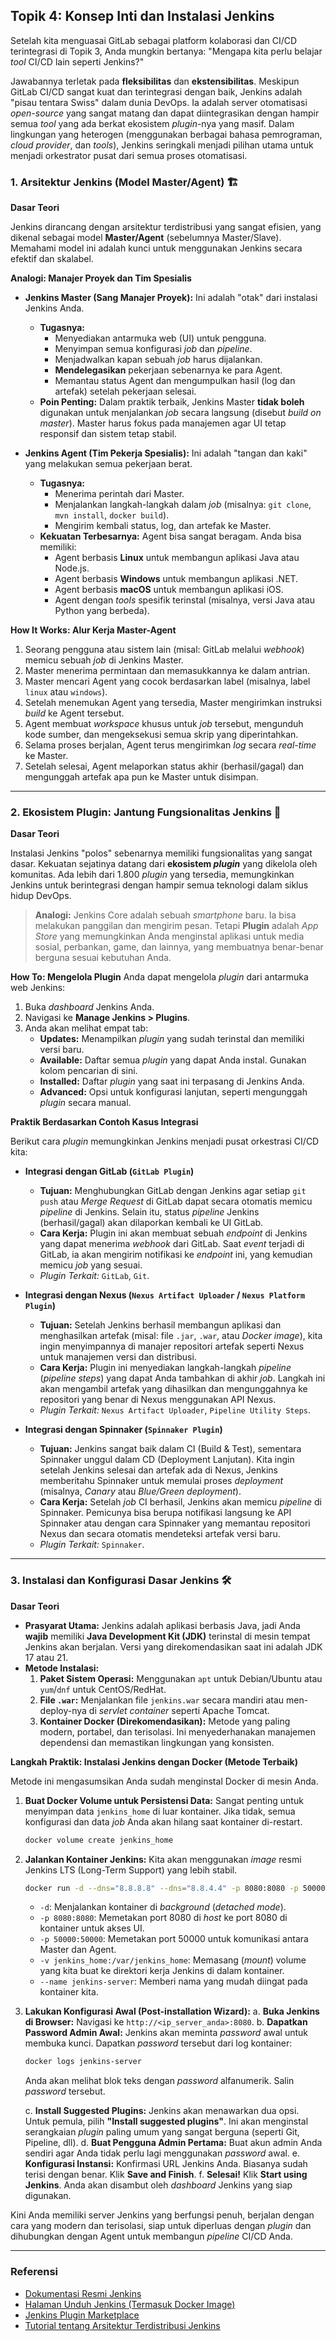 ## **Topik 4: Konsep Inti dan Instalasi Jenkins**

Setelah kita menguasai GitLab sebagai platform kolaborasi dan CI/CD terintegrasi di Topik 3, Anda mungkin bertanya: "Mengapa kita perlu belajar *tool* CI/CD lain seperti Jenkins?"

Jawabannya terletak pada **fleksibilitas** dan **ekstensibilitas**. Meskipun GitLab CI/CD sangat kuat dan terintegrasi dengan baik, Jenkins adalah "pisau tentara Swiss" dalam dunia DevOps. Ia adalah server otomatisasi *open-source* yang sangat matang dan dapat diintegrasikan dengan hampir semua *tool* yang ada berkat ekosistem *plugin*-nya yang masif. Dalam lingkungan yang heterogen (menggunakan berbagai bahasa pemrograman, *cloud provider*, dan *tools*), Jenkins seringkali menjadi pilihan utama untuk menjadi orkestrator pusat dari semua proses otomatisasi.

### **1. Arsitektur Jenkins (Model Master/Agent) 🏗️**

**Dasar Teori**

Jenkins dirancang dengan arsitektur terdistribusi yang sangat efisien, yang dikenal sebagai model **Master/Agent** (sebelumnya Master/Slave). Memahami model ini adalah kunci untuk menggunakan Jenkins secara efektif dan skalabel.

**Analogi: Manajer Proyek dan Tim Spesialis**

  * **Jenkins Master (Sang Manajer Proyek):** Ini adalah "otak" dari instalasi Jenkins Anda.

      * **Tugasnya:**
          * Menyediakan antarmuka web (UI) untuk pengguna.
          * Menyimpan semua konfigurasi *job* dan *pipeline*.
          * Menjadwalkan kapan sebuah *job* harus dijalankan.
          * **Mendelegasikan** pekerjaan sebenarnya ke para Agent.
          * Memantau status Agent dan mengumpulkan hasil (log dan artefak) setelah pekerjaan selesai.
      * **Poin Penting:** Dalam praktik terbaik, Jenkins Master **tidak boleh** digunakan untuk menjalankan *job* secara langsung (disebut *build on master*). Master harus fokus pada manajemen agar UI tetap responsif dan sistem tetap stabil.

  * **Jenkins Agent (Tim Pekerja Spesialis):** Ini adalah "tangan dan kaki" yang melakukan semua pekerjaan berat.

      * **Tugasnya:**
          * Menerima perintah dari Master.
          * Menjalankan langkah-langkah dalam *job* (misalnya: `git clone`, `mvn install`, `docker build`).
          * Mengirim kembali status, log, dan artefak ke Master.
      * **Kekuatan Terbesarnya:** Agent bisa sangat beragam. Anda bisa memiliki:
          * Agent berbasis **Linux** untuk membangun aplikasi Java atau Node.js.
          * Agent berbasis **Windows** untuk membangun aplikasi .NET.
          * Agent berbasis **macOS** untuk membangun aplikasi iOS.
          * Agent dengan *tools* spesifik terinstal (misalnya, versi Java atau Python yang berbeda).

**How It Works: Alur Kerja Master-Agent**

1.  Seorang pengguna atau sistem lain (misal: GitLab melalui *webhook*) memicu sebuah *job* di Jenkins Master.
2.  Master menerima permintaan dan memasukkannya ke dalam antrian.
3.  Master mencari Agent yang cocok berdasarkan label (misalnya, label `linux` atau `windows`).
4.  Setelah menemukan Agent yang tersedia, Master mengirimkan instruksi *build* ke Agent tersebut.
5.  Agent membuat *workspace* khusus untuk *job* tersebut, mengunduh kode sumber, dan mengeksekusi semua skrip yang diperintahkan.
6.  Selama proses berjalan, Agent terus mengirimkan *log* secara *real-time* ke Master.
7.  Setelah selesai, Agent melaporkan status akhir (berhasil/gagal) dan mengunggah artefak apa pun ke Master untuk disimpan.

-----

### **2. Ekosistem Plugin: Jantung Fungsionalitas Jenkins 🔌**

**Dasar Teori**

Instalasi Jenkins "polos" sebenarnya memiliki fungsionalitas yang sangat dasar. Kekuatan sejatinya datang dari **ekosistem *plugin*** yang dikelola oleh komunitas. Ada lebih dari 1.800 *plugin* yang tersedia, memungkinkan Jenkins untuk berintegrasi dengan hampir semua teknologi dalam siklus hidup DevOps.

> **Analogi:** Jenkins Core adalah sebuah *smartphone* baru. Ia bisa melakukan panggilan dan mengirim pesan. Tetapi **Plugin** adalah *App Store* yang memungkinkan Anda menginstal aplikasi untuk media sosial, perbankan, game, dan lainnya, yang membuatnya benar-benar berguna sesuai kebutuhan Anda.

**How To: Mengelola Plugin**
Anda dapat mengelola *plugin* dari antarmuka web Jenkins:

1.  Buka *dashboard* Jenkins Anda.
2.  Navigasi ke **Manage Jenkins \> Plugins**.
3.  Anda akan melihat empat tab:
      * **Updates:** Menampilkan *plugin* yang sudah terinstal dan memiliki versi baru.
      * **Available:** Daftar semua *plugin* yang dapat Anda instal. Gunakan kolom pencarian di sini.
      * **Installed:** Daftar *plugin* yang saat ini terpasang di Jenkins Anda.
      * **Advanced:** Opsi untuk konfigurasi lanjutan, seperti mengunggah *plugin* secara manual.

**Praktik Berdasarkan Contoh Kasus Integrasi**

Berikut cara *plugin* memungkinkan Jenkins menjadi pusat orkestrasi CI/CD kita:

  * **Integrasi dengan GitLab (`GitLab Plugin`)**

      * **Tujuan:** Menghubungkan GitLab dengan Jenkins agar setiap `git push` atau *Merge Request* di GitLab dapat secara otomatis memicu *pipeline* di Jenkins. Selain itu, status *pipeline* Jenkins (berhasil/gagal) akan dilaporkan kembali ke UI GitLab.
      * **Cara Kerja:** Plugin ini akan membuat sebuah *endpoint* di Jenkins yang dapat menerima *webhook* dari GitLab. Saat *event* terjadi di GitLab, ia akan mengirim notifikasi ke *endpoint* ini, yang kemudian memicu *job* yang sesuai.
      * *Plugin Terkait:* `GitLab`, `Git`.

  * **Integrasi dengan Nexus (`Nexus Artifact Uploader` / `Nexus Platform Plugin`)**

      * **Tujuan:** Setelah Jenkins berhasil membangun aplikasi dan menghasilkan artefak (misal: file `.jar`, `.war`, atau *Docker image*), kita ingin menyimpannya di manajer repositori artefak seperti Nexus untuk manajemen versi dan distribusi.
      * **Cara Kerja:** Plugin ini menyediakan langkah-langkah *pipeline* (*pipeline steps*) yang dapat Anda tambahkan di akhir *job*. Langkah ini akan mengambil artefak yang dihasilkan dan mengunggahnya ke repositori yang benar di Nexus menggunakan API Nexus.
      * *Plugin Terkait:* `Nexus Artifact Uploader`, `Pipeline Utility Steps`.

  * **Integrasi dengan Spinnaker (`Spinnaker Plugin`)**

      * **Tujuan:** Jenkins sangat baik dalam CI (Build & Test), sementara Spinnaker unggul dalam CD (Deployment Lanjutan). Kita ingin setelah Jenkins selesai dan artefak ada di Nexus, Jenkins memberitahu Spinnaker untuk memulai proses *deployment* (misalnya, *Canary* atau *Blue/Green deployment*).
      * **Cara Kerja:** Setelah *job* CI berhasil, Jenkins akan memicu *pipeline* di Spinnaker. Pemicunya bisa berupa notifikasi langsung ke API Spinnaker atau dengan cara Spinnaker yang memantau repositori Nexus dan secara otomatis mendeteksi artefak versi baru.
      * *Plugin Terkait:* `Spinnaker`.

-----

### **3. Instalasi dan Konfigurasi Dasar Jenkins 🛠️**

**Dasar Teori**

  * **Prasyarat Utama:** Jenkins adalah aplikasi berbasis Java, jadi Anda **wajib** memiliki **Java Development Kit (JDK)** terinstal di mesin tempat Jenkins akan berjalan. Versi yang direkomendasikan saat ini adalah JDK 17 atau 21.
  * **Metode Instalasi:**
    1.  **Paket Sistem Operasi:** Menggunakan `apt` untuk Debian/Ubuntu atau `yum`/`dnf` untuk CentOS/RedHat.
    2.  **File `.war`:** Menjalankan file `jenkins.war` secara mandiri atau men-deploy-nya di *servlet container* seperti Apache Tomcat.
    3.  **Kontainer Docker (Direkomendasikan):** Metode yang paling modern, portabel, dan terisolasi. Ini menyederhanakan manajemen dependensi dan memastikan lingkungan yang konsisten.

**Langkah Praktik: Instalasi Jenkins dengan Docker (Metode Terbaik)**

Metode ini mengasumsikan Anda sudah menginstal Docker di mesin Anda.

1.  **Buat Docker Volume untuk Persistensi Data:** Sangat penting untuk menyimpan data `jenkins_home` di luar kontainer. Jika tidak, semua konfigurasi dan data *job* Anda akan hilang saat kontainer di-restart.

    ```bash
    docker volume create jenkins_home
    ```

2.  **Jalankan Kontainer Jenkins:** Kita akan menggunakan *image* resmi Jenkins LTS (Long-Term Support) yang lebih stabil.

    ```bash
    docker run -d --dns="8.8.8.8" --dns="8.8.4.4" -p 8080:8080 -p 50000:50000 -v jenkins_home:/var/jenkins_home --name jenkins-server jenkins/jenkins:lts-jdk17
    ```

      * `-d`: Menjalankan kontainer di *background* (*detached mode*).
      * `-p 8080:8080`: Memetakan port 8080 di *host* ke port 8080 di kontainer untuk akses UI.
      * `-p 50000:50000`: Memetakan port 50000 untuk komunikasi antara Master dan Agent.
      * `-v jenkins_home:/var/jenkins_home`: Memasang (*mount*) volume yang kita buat ke direktori kerja Jenkins di dalam kontainer.
      * `--name jenkins-server`: Memberi nama yang mudah diingat pada kontainer kita.

3.  **Lakukan Konfigurasi Awal (Post-installation Wizard):**
    a. **Buka Jenkins di Browser:** Navigasi ke `http://<ip_server_anda>:8080`.
    b. **Dapatkan Password Admin Awal:** Jenkins akan meminta *password* awal untuk membuka kunci. Dapatkan *password* tersebut dari log kontainer:

    ```bash
    docker logs jenkins-server
    ```

    Anda akan melihat blok teks dengan *password* alfanumerik. Salin *password* tersebut.

    c. **Install Suggested Plugins:** Jenkins akan menawarkan dua opsi. Untuk pemula, pilih **"Install suggested plugins"**. Ini akan menginstal serangkaian *plugin* paling umum yang sangat berguna (seperti Git, Pipeline, dll).
    d. **Buat Pengguna Admin Pertama:** Buat akun admin Anda sendiri agar Anda tidak perlu lagi menggunakan *password* awal.
    e. **Konfigurasi Instansi:** Konfirmasi URL Jenkins Anda. Biasanya sudah terisi dengan benar. Klik **Save and Finish**.
    f. **Selesai\!** Klik **Start using Jenkins**. Anda akan disambut oleh *dashboard* Jenkins yang siap digunakan.

Kini Anda memiliki server Jenkins yang berfungsi penuh, berjalan dengan cara yang modern dan terisolasi, siap untuk diperluas dengan *plugin* dan dihubungkan dengan Agent untuk membangun *pipeline* CI/CD Anda.

-----

### **Referensi**

  * [Dokumentasi Resmi Jenkins](https://www.jenkins.io/doc/)
  * [Halaman Unduh Jenkins (Termasuk Docker Image)](https://www.jenkins.io/download/)
  * [Jenkins Plugin Marketplace](https://plugins.jenkins.io/)
  * [Tutorial tentang Arsitektur Terdistribusi Jenkins](https://www.jenkins.io/doc/book/architecting-for-scale/)